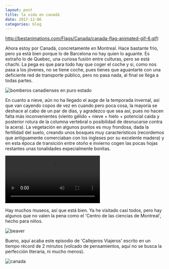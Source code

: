 ```yaml
---
layout: post
title: la vida en canadá
date: 2017-12-06
categories: blog
---
```


http://bestanimations.com/Flags/Canada/canada-flag-animated-gif-6.gif) 

Ahora estoy por Canadá, concretamente en Montreal. Hace bastante frío, pero ya está bien porque lo de Barcelona no hay quien lo aguante. Es extraño lo de Quebec, una curiosa fusión entre culturas, pero se está chachi. La pega es que para todo hay que coger el coche y si, como nos pasa a los jóvenes, no se tiene coche, pues tienes que aguantarte con una deficiente red de transporte público, pero no pasa nada, al final se llega a todas partes.

![bomberos canadienses en puro estado](https://cdn.mtlblog.com/uploads/91616_837b9dffc72645554d55ac66707168eacfaff2fa.gif)

En cuanto a nieve, aún no ha llegado el auge de la temporada invernal, así que van cayendo copos de vez en cuando pero poca cosa, la mayoría se deshace al cabo de un par de días, y agradezco que sea así, pues no hacen falta más inconvenientes (viento gélido + nieve + hielo + potencial caida y posterior rotura de la columna vertebral o posibilidad de desnucarse contra la acera). La vegetación en algunos puntos es muy frondosa, dada la fertilidad del suelo, creando unos bosques muy característicos (recordemos que antiguamente comerciaban con los ingleses por su excelente madera) y en esta época de transición entre otoño e invierno cogen las pocas hojas restantes unas tonalidades especialmente bonitas. 

![polís](https://i.imgur.com/5ejrMIJ.mp4)

Hay muchos museos, así que está bien. Ya he visitado casi todos, pero hay algunos que no valen la pena como el 'Centro de las ciencias de Montreal', hecho para niños.

![beaver](https://i.imgur.com/p2HYkPF.gif)

Bueno, aquí acaba este episodio de 'Callejeros Viajeros' escrito en un tiempo récord de 2 minutos (volcado de pensamientos, aquí no se busca la perfección literaria, ni mucho menos).

![canada](https://imagizer.prod.carbyne.ps.ooyala.com/1800x635/https://s3-eu-west-1.amazonaws.com/ingest-mediaset-production.carbyne.ps.ooyala.com/rjgrppiw2xcy_viajeros1.jpg)